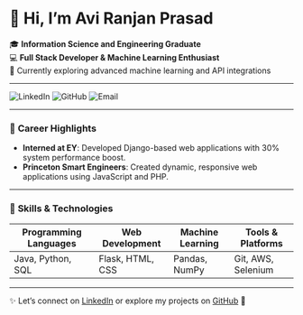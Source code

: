 # 👋 Hi, I’m Avi Ranjan Prasad

🎓 **Information Science and Engineering Graduate**  
💻 **Full Stack Developer & Machine Learning Enthusiast**  
🌱 Currently exploring advanced machine learning and API integrations

---

![LinkedIn](https://img.shields.io/badge/LinkedIn-avi--ranjan--prasad-blue?logo=linkedin&logoColor=white&link=https://www.linkedin.com/in/avi-ranjan-prasad-975842224/)
![GitHub](https://img.shields.io/badge/GitHub-thunderavi-black?logo=github&logoColor=white&link=https://github.com/thunderavi/)
![Email](https://img.shields.io/badge/Email-abhiranjanprasad0909%40gmail.com-red?logo=gmail&logoColor=white)

---

### 🌟 **Career Highlights**

- **Interned at EY**: Developed Django-based web applications with 30% system performance boost.
- **Princeton Smart Engineers**: Created dynamic, responsive web applications using JavaScript and PHP.

---

### 🚀 **Skills & Technologies**

| Programming Languages | Web Development | Machine Learning | Tools & Platforms |
|-----------------------|-----------------|------------------|-------------------|
| Java, Python, SQL     | Flask, HTML, CSS| Pandas, NumPy    | Git, AWS, Selenium|

---

✨ Let’s connect on [LinkedIn](https://www.linkedin.com/in/avi-ranjan-prasad-975842224/) or explore my projects on [GitHub](https://github.com/thunderavi) 🚀
